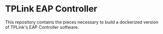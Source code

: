 # TPLink EAP Controller
This repository contains the pieces necessary to build a dockerized version of TPLink's EAP Controller software.
